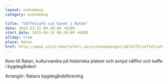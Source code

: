 ```yaml
---
layout: evenemang
category: evenemang

title: "Våffelcafé vid havet i Ratan"
date: 2015-03-22 09:30:00 +0200
start_date: 2015-04-14 09:30:00 +0200
allday: true
place: Ratan
href: http://www2.visitrobertsfors.se/sv/evenemanget/a874275/vaffelcafe-vid-havet-i-ratan/detaljer
---
```


Kom till Ratan, kulturvandra på historiska platser och avnjut våfflor och kaffe i bygdegården!

Arrangör: Ratans bygdegårdsförening